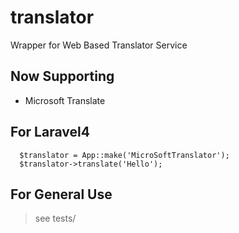 translator
==========

Wrapper for Web Based Translator Service

## Now Supporting

* Microsoft Translate


## For Laravel4

```
  $translator = App::make('MicroSoftTranslator');
  $translator->translate('Hello');
```

## For General Use

> see tests/

